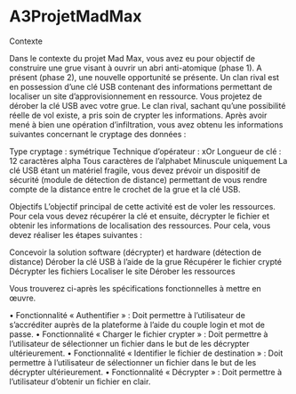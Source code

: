 # A3ProjetMadMax

Contexte

Dans le contexte du projet Mad Max, vous avez eu pour objectif de construire une grue visant à ouvrir un abri anti-atomique (phase 1). A présent (phase 2), une nouvelle opportunité se présente. Un clan rival est en possession d’une clé USB contenant des informations permettant de localiser un site d’approvisionnement en ressource. Vous projetez de dérober la clé USB avec votre grue. Le clan rival, sachant qu’une possibilité réelle de vol existe, a pris soin de crypter les informations. Après avoir mené à bien une opération d’infiltration, vous avez obtenu les informations suivantes concernant le cryptage des données :

Type cryptage : symétrique
Technique d’opérateur : xOr
Longueur de clé : 12 caractères alpha
Tous caractères de l’alphabet
Minuscule uniquement
La clé USB étant un matériel fragile, vous devez prévoir un dispositif de sécurité (module de détection de distance) permettant de vous rendre compte de la distance entre le crochet de la grue et la clé USB.

Objectifs
L’objectif principal de cette activité est de voler les ressources. Pour cela vous devez récupérer la clé et ensuite, décrypter le fichier et obtenir les informations de localisation des ressources. Pour cela, vous devez réaliser les étapes suivantes :

Concevoir la solution software (décrypter) et hardware (détection de distance)
Dérober la clé USB à l’aide de la grue
Récupérer le fichier crypté
Décrypter les fichiers
Localiser le site
Dérober les ressources

Vous trouverez ci-après les spécifications fonctionnelles à mettre en œuvre.

• Fonctionnalité « Authentifier » : Doit permettre à l’utilisateur de s’accréditer auprès de la plateforme à l’aide du couple login et mot de passe.
• Fonctionnalité « Charger le fichier crypter » : Doit permettre à l’utilisateur de sélectionner un fichier dans le but de les décrypter ultérieurement.
• Fonctionnalité « Identifier le fichier de destination » : Doit permettre à l’utilisateur de sélectionner un fichier dans le but de les décrypter ultérieurement.
• Fonctionnalité « Décrypter » : Doit permettre à l’utilisateur d’obtenir un fichier en clair.
